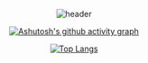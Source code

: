 <div align="center">

![header](https://capsule-render.vercel.app/api?type=transparent&color=ece6ccheight=200&section=header&text=i'm%20zeun&fontSize=80)

[![Ashutosh's github activity graph](https://activity-graph.herokuapp.com/graph?username=zeunxx&bg_color=f6e6d1&color=ffffff&line=d6c6b6&point=d6c6b6&area=true&hide_border=true&area_color=ffffff)](https://github.com/ashutosh00710/github-readme-activity-graph)

  [![Top Langs](https://github-readme-stats.vercel.app/api/top-langs/?username=anuraghazra&layout=compact)](https://github.com/anuraghazra/github-readme-stats)

</div>
